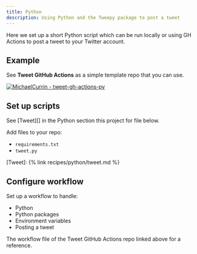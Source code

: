 ```yaml
---
title: Python
description: Using Python and the Tweepy package to post a tweet
---
```


Here we set up a short Python script which can be run locally or using GH Actions to post a tweet to your Twitter account.


## Example

See **Tweet GitHub Actions** as a simple template repo that you can use.

[![MichaelCurrin - tweet-gh-actions-py](https://img.shields.io/static/v1?label=MichaelCurrin&message=tweet-gh-actions-py&color=blue&logo=github)](https://github.com/MichaelCurrin/tweet-gh-actions-py)


## Set up scripts

See [Tweet][] in the Python section this project for file below.

Add files to your repo:

- `requirements.txt`
- `tweet.py`

[Tweet]: {% link recipes/python/tweet.md %}


## Configure workflow

Set up a workflow to handle:

- Python
- Python packages
- Environment variables
- Posting a tweet

The workflow file of the Tweet GitHub Actions repo linked above for a reference.
